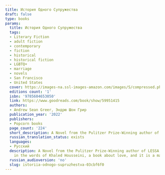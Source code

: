 ```yaml
---
title: История Одного Супружества
draft: false
type: books
params:
  title: История Одного Супружества
  tags:
  - Literary Fiction
  - adult fiction
  - contemporary
  - fiction
  - historical
  - historical fiction
  - LGBTQ+
  - marriage
  - novels
  - San Francisco
  - United States
  cover: https://images-na.ssl-images-amazon.com/images/S/compressed.photo.goodreads.com/books/1640625093i/59951415.jpg
  editions count: '1'
  isbn: '9785604653050'
  link: https://www.goodreads.com/book/show/59951415
  authors:
  - Andrew Sean Greer, Эндрю Шон Грир
  publication_year: '2022'
  publishers:
  - Popcorn books
  page_count: '224'
  short_description: A Novel from the Pulitzer Prize-Winning author of LESSA Today Show Summer Reads Pick A Washington Post Book of the Year "Inspired, lyrical . .
  russian_translation_status: exists
  languages:
  - Русский
  description: A Novel from the Pulitzer Prize-Winning author of LESSA Today Show Summer Reads Pick A Washington Post Book of the Year "Inspired, lyrical . . . Mr. Greer's considerable gifts as a storyteller ascend to the heights of masters like Marilynne Robinson and William Trevor. . . . [He] seamlessly choreographs an intricate narrative that speaks authentically to the longings and desires of his characters." --S. Kirk Walsh, The New York Times We think we know the ones we love. So Pearlie Cook begins her indirect, and devastating exploration of the mystery at the heart of every relationship--how we can ever truly know another person. It is 1953 and Pearlie, a dutiful young housewife, finds herself living in the Sunset District in San Francisco, caring not only for her husband's fragile health, but also for her son, who is afflicted with polio. Then, one Saturday morning, a stranger appears on her doorstep, and everything changes. Lyrical, and surprising, The Story of a Marriage is,
    in the words of Khaled Housseini, a book about love, and it is a marvel to watch Greer probe the mysteries of love to such devastating effect.
  russian_audioversion: 'no'
  slug: istoriia-odnogo-supruzhestva-03cbf6f0
---
```

